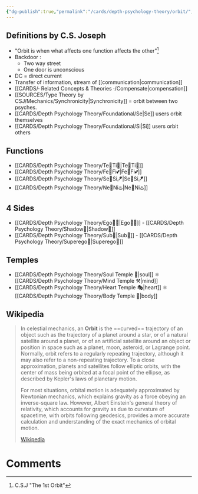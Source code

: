 ```yaml
---
{"dg-publish":true,"permalink":"/cards/depth-psychology-theory/orbit/","created":"2022-12-13T22:16:55.857+01:00","updated":"2023-04-30T12:37:48.878+02:00"}
---
```



## Definitions by C.S. Joseph
- "Orbit is when what affects one function affects the other"[^1]
- Backdoor : 
	- Two way street
	- One door is unconscious 
- DC = direct current 
- Transfer of information, stream of [[communication\|communication]]
- [[CARDS/· Related Concepts & Theories ·/Compensate\|compensation]]
- [[SOURCES/Type Theory by CSJ/Mechanics/Synchronicity\|Synchronicity]] = orbit between two psyches. 
- [[CARDS/Depth Psychology Theory/Foundational/Se\|Se]] users orbit themselves
- [[CARDS/Depth Psychology Theory/Foundational/Si\|Si]] users orbit others 

## Functions
- [[CARDS/Depth Psychology Theory/Te💫Ti🧠\|Te💫Ti🧠]]
- [[CARDS/Depth Psychology Theory/Fe💫Fi💕\|Fe💫Fi💕]]
- [[CARDS/Depth Psychology Theory/Se💫Si🪁\|Se💫Si🪁]]
- [[CARDS/Depth Psychology Theory/Ne💫Ni♨️\|Ne💫Ni♨️]] 

## 4 Sides 
- [[CARDS/Depth Psychology Theory/Ego🙋‍♂️\|Ego🙋‍♂️]] - [[CARDS/Depth Psychology Theory/Shadow👤\|Shadow👤]]
- [[CARDS/Depth Psychology Theory/Sub🤸\|Sub🤸]] - [[CARDS/Depth Psychology Theory/Superego👹\|Superego👹]]

## Temples 
- [[CARDS/Depth Psychology Theory/Soul Temple 👥\|soul]] ⚛️ [[CARDS/Depth Psychology Theory/Mind Temple ⚒️\|mind]]
- [[CARDS/Depth Psychology Theory/Heart Temple 🎭\|heart]] ⚛️ [[CARDS/Depth Psychology Theory/Body Temple 🌳\|body]]

## Wikipedia

> In celestial mechanics, an **Orbit** is the ==curved== trajectory of an object such as the trajectory of a planet around a star, or of a natural satellite around a planet, or of an artificial satellite around an object or position in space such as a planet, moon, asteroid, or Lagrange point. Normally, orbit refers to a regularly repeating trajectory, although it may also refer to a non-repeating trajectory. To a close approximation, planets and satellites follow elliptic orbits, with the center of mass being orbited at a focal point of the ellipse, as described by Kepler's laws of planetary motion.
>
> For most situations, orbital motion is adequately approximated by Newtonian mechanics, which explains gravity as a force obeying an inverse-square law. However, Albert Einstein's general theory of relativity, which accounts for gravity as due to curvature of spacetime, with orbits following geodesics, provides a more accurate calculation and understanding of the exact mechanics of orbital motion.
>
> [Wikipedia](https://en.wikipedia.org/wiki/Orbit)

[^1]: C.S.J "The 1st Orbit"


# Comments 
<script src="https://utteranc.es/client.js"
        repo="Heart4sides/Comment_Section"
        issue-term="pathname"
        theme="gruvbox-dark"
        crossorigin="anonymous"
        async>
</script>